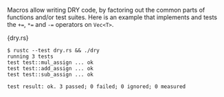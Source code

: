 Macros allow writing DRY code, by factoring out the common parts of functions
and/or test suites. Here is an example that implements and tests the `+=`, `*=`
and `-=` operators on `Vec<T>`.

{dry.rs}

```
$ rustc --test dry.rs && ./dry
running 3 tests
test test::mul_assign ... ok
test test::add_assign ... ok
test test::sub_assign ... ok

test result: ok. 3 passed; 0 failed; 0 ignored; 0 measured
```

